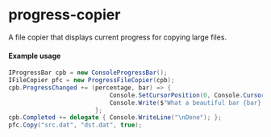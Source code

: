 # progress-copier
A file copier that displays current progress for copying large files.

#### Example usage
```cs
IProgressBar cpb = new ConsoleProgressBar();
IFileCopier pfc = new ProgressFileCopier(cpb);
cpb.ProgressChanged += (percentage, bar) => {
                            Console.SetCursorPosition(0, Console.CursorTop);
                            Console.Write($"What a beautiful bar {bar} {percentage:P0} in my line :)");
                        };
cpb.Completed += delegate { Console.WriteLine("\nDone"); };
pfc.Copy("src.dat", "dst.dat", true);
```
